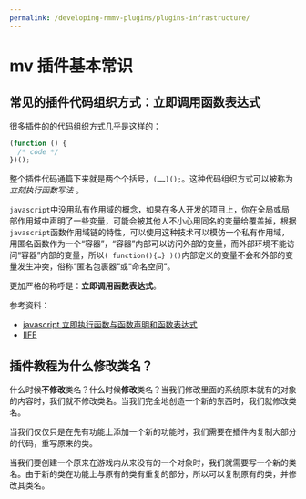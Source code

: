 ```yaml
---
permalink: /developing-rmmv-plugins/plugins-infrastructure/
---
```


# mv 插件基本常识

## 常见的插件代码组织方式：立即调用函数表达式

很多插件的的代码组织方式几乎是这样的：

```js
(function () {
  /* code */
})();
```

整个插件代码通篇下来就是两个个括号，`(……)();`。这种代码组织方式可以被称为 _立刻执行函数写法_ 。

`javascript`中没用私有作用域的概念，如果在多人开发的项目上，你在全局或局部作用域中声明了一些变量，可能会被其他人不小心用同名的变量给覆盖掉，根据`javascript`函数作用域链的特性，可以使用这种技术可以模仿一个私有作用域，用匿名函数作为一个“容器”，“容器”内部可以访问外部的变量，而外部环境不能访问“容器”内部的变量，所以`( function(){…} )()`内部定义的变量不会和外部的变量发生冲突，俗称“匿名包裹器”或“命名空间”。

更加严格的称呼是：**立即调用函数表达式**。

参考资料：

- [javascript 立即执行函数与函数声明和函数表达式](https://blog.csdn.net/iteye_19474/article/details/82580396)
- [IIFE](https://developer.mozilla.org/zh-CN/docs/Glossary/IIFE)

## 插件教程为什么修改类名？

什么时候**不修改**类名？什么时候**修改**类名？当我们修改里面的系统原本就有的对象的内容时，我们就不修改类名。当我们完全地创造一个新的东西时，我们就修改类名。

当我们仅仅只是在先有功能上添加一个新的功能时，我们需要在插件内复制大部分的代码，重写原来的类。

当我们要创建一个原来在游戏内从来没有的一个对象时，我们就需要写一个新的类名。由于新的类在功能上与原有的类有重复的部分，所以可以复制原有的类，并修改其类名。
